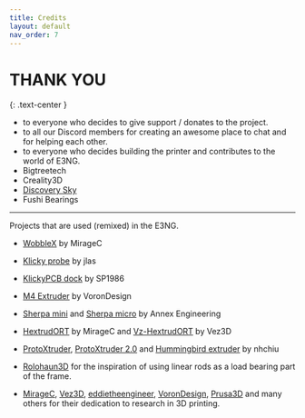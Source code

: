 ```yaml
---
title: Credits
layout: default
nav_order: 7
---
```

# THANK YOU
{: .text-center }

- to everyone who decides to give support / donates to the project.
- to all our Discord members for creating an awesome place to chat and for helping each other.
- to everyone who decides building the printer and contributes to the world of E3NG.
- Bigtreetech
- Creality3D
- [Discovery Sky]
- Fushi Bearings
---
Projects that are used (remixed) in the E3NG.
- [WobbleX] by MirageC
- [Klicky probe] by jlas
- [KlickyPCB dock] by SP1986
- [M4 Extruder] by VoronDesign
- [Sherpa mini] and [Sherpa micro] by Annex Engineering
- [HextrudORT] by MirageC and [Vz-HextrudORT] by Vez3D
- [ProtoXtruder], [ProtoXtruder 2.0] and [Hummingbird extruder] by nhchiu
- [Rolohaun3D] for the inspiration of using linear rods as a load bearing part of the frame.

- [MirageC], [Vez3D], [eddietheengineer], [VoronDesign], [Prusa3D] and many others for their dedication to research in 3D printing.

[Discovery Sky]: https://github.com/markniu
[WobbleX]: https://github.com/MirageC79/Interfaces-for-WobbleX-integration
[Klicky probe]: https://github.com/jlas1/Klicky-Probe
[KlickyPCB dock]: https://www.teamfdm.com/files/file/729-pcb_klicky_mount/
[M4 Extruder]: https://github.com/VoronDesign/Mobius-Extruder
[Sherpa mini]: https://github.com/Annex-Engineering/Sherpa_Mini-Extruder/
[Sherpa micro]: https://github.com/Annex-Engineering/Sherpa_Micro-Extruder
[HextrudORT]: https://github.com/MirageC79/HextrudORT
[Vz-HextrudORT]: https://github.com/VzBoT3D/Vz-HextrudORT
[ProtoXtruder]: https://www.printables.com/cs/model/436425-protoxtruder
[ProtoXtruder 2.0]: https://www.printables.com/cs/model/822947-protoxtruder-20
[Hummingbird extruder]: https://www.printables.com/cs/model/367706-hummingbird-extruder
[Rolohaun3D]: https://github.com/rolohaun/Rook-180

[MirageC]: https://www.youtube.com/@MirageC
[Vez3D]: https://www.youtube.com/@Vez3D
[eddietheengineer]: https://www.youtube.com/@eddietheengineer
[VoronDesign]: https://github.com/VoronDesign
[Prusa3D]: https://github.com/prusa3d
